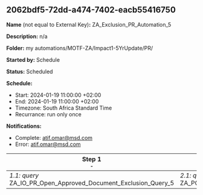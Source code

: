 ## 2062bdf5-72dd-a474-7402-eacb55416750

**Name** (not equal to External Key)**:** ZA_Exclusion_PR_Automation_5

**Description:** n/a

**Folder:** my automations/MOTF-ZA/Impact1-5YrUpdate/PR/

**Started by:** Schedule

**Status:** Scheduled

**Schedule:**

* Start: 2024-01-19 11:00:00 +02:00
* End: 2024-01-19 11:00:00 +02:00
* Timezone: South Africa Standard Time
* Recurrance: run only once

**Notifications:**

* Complete: atif.omar@msd.com
* Error: atif.omar@msd.com

| Step 1<br>_<small>-</small>_ | Step 2<br>_<small>-</small>_ | Step 3<br>_<small>-</small>_ |
| --- | --- | --- |
| _1.1: query_<br>ZA_IO_PR_Open_Approved_Document_Exclusion_Query_5 | _2.1: query_<br>ZA_PO_PR_Open_Approved_Document_Exclusion_Query_5 | _3.1: query_<br>ZA_TR_PR_Open_Approved_Document_Exclusion_Query_5 |
